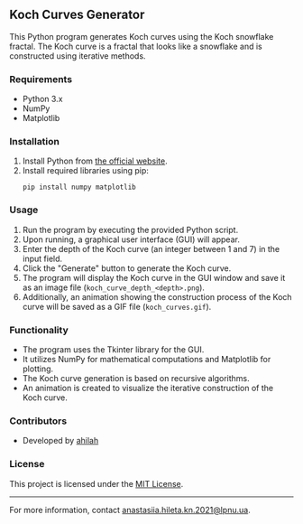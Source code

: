 ## Koch Curves Generator

This Python program generates Koch curves using the Koch snowflake fractal. The Koch curve is a fractal that looks like a snowflake and is constructed using iterative methods.

### Requirements

- Python 3.x
- NumPy
- Matplotlib

### Installation

1. Install Python from [the official website](https://www.python.org/downloads/).
2. Install required libraries using pip:
   ```
   pip install numpy matplotlib
   ```

### Usage

1. Run the program by executing the provided Python script.
2. Upon running, a graphical user interface (GUI) will appear.
3. Enter the depth of the Koch curve (an integer between 1 and 7) in the input field.
4. Click the "Generate" button to generate the Koch curve.
5. The program will display the Koch curve in the GUI window and save it as an image file (`koch_curve_depth_<depth>.png`).
6. Additionally, an animation showing the construction process of the Koch curve will be saved as a GIF file (`koch_curves.gif`).

### Functionality

- The program uses the Tkinter library for the GUI.
- It utilizes NumPy for mathematical computations and Matplotlib for plotting.
- The Koch curve generation is based on recursive algorithms.
- An animation is created to visualize the iterative construction of the Koch curve.

### Contributors

- Developed by [ahilah](https://github.com/ahilah)

### License

This project is licensed under the [MIT License](LICENSE).

---
For more information, contact anastasiia.hileta.kn.2021@lpnu.ua.